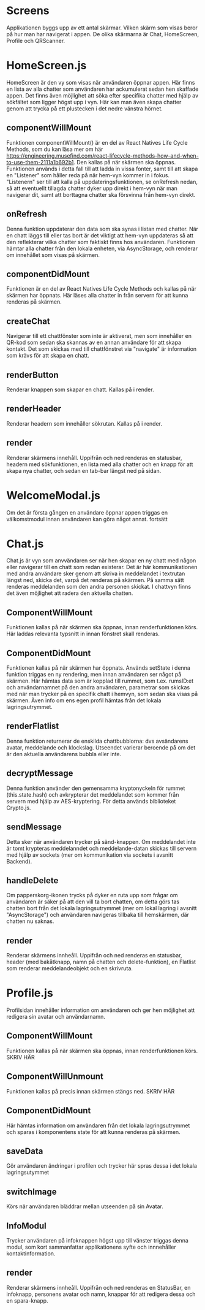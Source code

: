 # Screens
Applikationen byggs upp av ett antal skärmar. Vilken skärm som visas beror på hur man har navigerat i appen. De olika skärmarna är Chat, HomeScreen, Profile och QRScanner.

# HomeScreen.js
HomeScreen är den vy som visas när användaren öppnar appen. Här finns en lista av alla chatter som användaren har ackumulerat sedan hen skaffade appen. Det finns även möjlighet att söka efter specifika chatter med hjälp av sökfältet som ligger högst upp i vyn. Här kan man även skapa chatter genom att trycka på ett plustecken i det nedre vänstra hörnet.

## componentWillMount
Funktionen componentWillMount() är en del av React Natives Life Cycle Methods, som du kan läsa mer om här https://engineering.musefind.com/react-lifecycle-methods-how-and-when-to-use-them-2111a1b692b1. Den kallas på när skärmen ska öppnas. Funktionen används i detta fall till att ladda in vissa fonter, samt till att skapa en "Listener" som håller reda på när hem-vyn kommer in i fokus. "Listenern" ser till att kalla på uppdateringsfunktionen, se onRefresh nedan, så att eventuellt tillagda chatter dyker upp direkt i hem-vyn när man navigerar dit, samt att borttagna chatter ska försvinna från hem-vyn direkt.

## onRefresh
Denna funktion uppdaterar den data som ska synas i listan med chatter. När en chatt läggs till eller tas bort är det viktigt att hem-vyn uppdateras så att den reflekterar vilka chatter som faktiskt finns hos användaren. Funktionen hämtar alla chatter från den lokala enheten, via AsyncStorage, och renderar om innehållet som visas på skärmen.

## componentDidMount
Funktionen är en del av React Natives Life Cycle Methods och kallas på när skärmen har öppnats. Här läses alla chatter in från servern för att kunna renderas på skärmen.

## createChat
Navigerar till ett chattfönster som inte är aktiverat, men som innehåller en QR-kod som sedan ska skannas av en annan användare för att skapa kontakt. Det som skickas med till chattfönstret via "navigate" är information som krävs för att skapa en chatt.

## renderButton
Renderar knappen som skapar en chatt. Kallas på i render.

## renderHeader
Renderar headern som innehåller sökrutan. Kallas på i render.

## render
Renderar skärmens innehåll. Uppifrån och ned renderas en statusbar, headern med sökfunktionen, en lista med alla chatter och en knapp för att skapa nya chatter, och sedan en tab-bar längst ned på sidan.

# WelcomeModal.js
Om det är första gången en användare öppnar appen triggas en välkomstmodul innan användaren kan göra något annat. fortsätt

# Chat.js
Chat.js är vyn som anvvändaren ser när hen skapar en ny chatt med någon eller navigerar till en chatt som redan existerar. Det är här kommunikationen med andra användare sker genom att skriva in meddelandet i textrutan längst ned, skicka det, varpå det renderas på skärmen. På samma sätt renderas meddelanden som den andra personen skickat. I chattvyn finns det även möjlighet att radera den aktuella chatten.

## ComponentWillMount
Funktionen kallas på när skärmen ska öppnas, innan renderfunktionen körs. Här laddas relevanta typsnitt in innan fönstret skall renderas.

## ComponentDidMount
Funktionen kallas på när skärmen har öppnats. Används setState i denna funktion triggas en ny rendering, men innan användaren ser något på skärmen. Här hämtas data som är kopplad till rummet, som t.ex. rumsID:et och användarnamnet på den andra användaren, parametrar som skickas med när man trycker på en specifik chatt i hemvyn, som sedan ska visas på skärmen. Även info om ens egen profil hämtas från det lokala lagringsutrymmet.

## renderFlatlist
Denna funktion returnerar de enskilda chattbubblorna: dvs avsändarens avatar, meddelande och klockslag. Utseendet varierar beroende på om det är den aktuella användarens bubbla eller inte.

## decryptMessage
Denna funktion använder den gemensamma kryptonyckeln för rummet (this.state.hash) och avkrypterar det meddelandet som kommer från servern med hjälp av AES-kryptering. För detta används biblioteket Crypto.js.

## sendMessage
Detta sker när användaren trycker på sänd-knappen. Om meddelandet inte är tomt krypteras meddelanndet och meddelande-datan skickas till servern med hjälp av sockets (mer om kommunikation via sockets i avsnitt Backend).

## handleDelete
Om papperskorg-ikonen trycks på dyker en ruta upp som frågar om användaren är säker på att den vill ta bort chatten, om detta görs tas chatten bort från det lokala lagringsutrymmet (mer om lokal lagring i avsnitt "AsyncStorage") och användaren navigeras tillbaka till hemskärmen, där chatten nu saknas.

## render
Renderar skärmens innheåll. Uppifrån och ned renderas en statusbar, header (med bakåtknapp, namn på chatten och delete-funktion), en Flatlist som renderar meddelandeobjekt och en skrivruta.

# Profile.js
Profilsidan innehåller information om användaren och ger hen möjlighet att redigera sin avatar och användarnamn.

## ComponentWillMount
Funktionen kallas på när skärmen ska öppnas, innan renderfunktionen körs.
SKRIV HÄR

## ComponentWillUnmount
Funktionen kallas på precis innan skärmen stängs ned.
SKRIV HÄR

## ComponentDidMount
Här hämtas information om användaren från det lokala lagringsutrymmet och sparas i komponentens state för att kunna renderas på skärmen.

## saveData
Gör användaren ändringar i profilen och trycker här spras dessa i det lokala lagringsutymmet

## switchImage
Körs när användaren bläddrar mellan utseenden på sin Avatar.

## InfoModul
Trycker användaren på infoknappen högst upp till vänster triggas denna modul, som kort sammanfattar applikationens syfte och innnehåller kontaktinformation.

## render
Renderar skärmens innheåll. Uppifrån och ned renderas en StatusBar, en infoknapp, personens avatar och namn, knappar för att redigera dessa och en spara-knapp.
